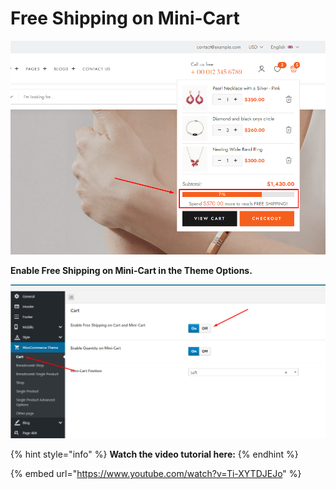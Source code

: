 # Free Shipping on Mini-Cart

![](../.gitbook/assets/options-woocommerce-cart-1.png)

**Enable Free Shipping on Mini-Cart in the Theme Options.**

![](../.gitbook/assets/woo-setting-32-1.png)

{% hint style="info" %}
**Watch the video tutorial here:**
{% endhint %}

{% embed url="https://www.youtube.com/watch?v=Ti-XYTDJEJo" %}
